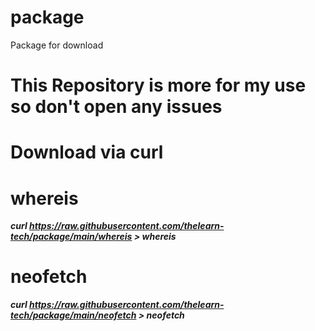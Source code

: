 # package
Package for download

# This Repository is more for my use so don't open any issues

# Download via curl

# whereis 
 ***curl https://raw.githubusercontent.com/thelearn-tech/package/main/whereis > whereis***

# neofetch

***curl https://raw.githubusercontent.com/thelearn-tech/package/main/neofetch > neofetch***
